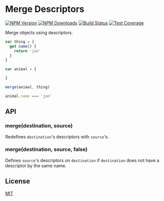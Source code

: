 # Merge Descriptors

[![NPM Version](https://img.shields.io/npm/v/merge-descriptors.svg)](https://npmjs.org/package/merge-descriptors) [![NPM Downloads](https://img.shields.io/npm/dm/merge-descriptors.svg)](https://npmjs.org/package/merge-descriptors) [![Build Status](https://img.shields.io/travis/component/merge-descriptors/master.svg)](https://travis-ci.org/component/merge-descriptors) [![Test Coverage](https://img.shields.io/coveralls/component/merge-descriptors/master.svg)](https://coveralls.io/r/component/merge-descriptors?branch=master)

Merge objects using descriptors.

```js
var thing = {
  get name() {
    return 'jon'
  }
}

var animal = {

}

merge(animal, thing)

animal.name === 'jon'
```

## API

### merge(destination, source)

Redefines `destination`'s descriptors with `source`'s.

### merge(destination, source, false)

Defines `source`'s descriptors on `destination` if `destination` does not have a descriptor by the same name.

## License

[MIT](../../../../backend/node\_modules/merge-descriptors/LICENSE/)
